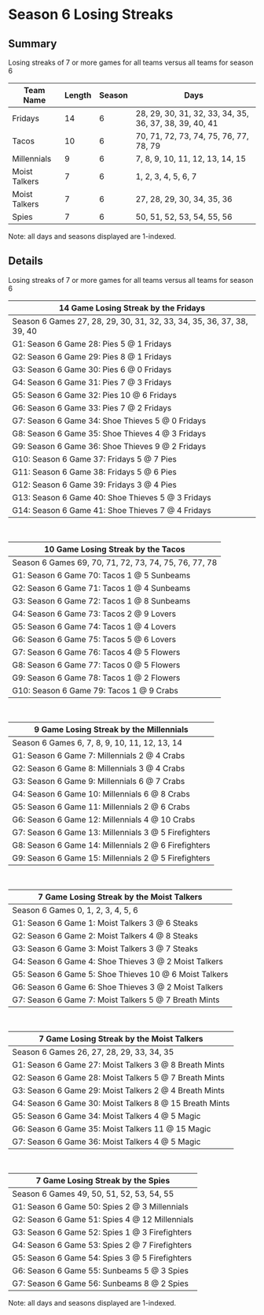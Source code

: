 # Season 6 Losing Streaks
## Summary



Losing streaks of 7 or more games for all teams versus all teams for season 6



| Team Name | Length | Season | Days |
| ----- | ----- | ----- | ----- |
| Fridays                        | 14         | 6          | 28, 29, 30, 31, 32, 33, 34, 35, 36, 37, 38, 39, 40, 41 |
| Tacos                          | 10         | 6          | 70, 71, 72, 73, 74, 75, 76, 77, 78, 79 |
| Millennials                    | 9          | 6          | 7, 8, 9, 10, 11, 12, 13, 14, 15 |
| Moist Talkers                  | 7          | 6          | 1, 2, 3, 4, 5, 6, 7 |
| Moist Talkers                  | 7          | 6          | 27, 28, 29, 30, 34, 35, 36 |
| Spies                          | 7          | 6          | 50, 51, 52, 53, 54, 55, 56 |




Note: all days and seasons displayed are 1-indexed.

## Details


Losing streaks of 7 or more games for all teams versus all teams for season 6

| 14 Game Losing Streak by the Fridays |
| ----- |
| Season 6 Games 27, 28, 29, 30, 31, 32, 33, 34, 35, 36, 37, 38, 39, 40 |
| G1: Season 6 Game 28: Pies 5  @  1 Fridays |
| G2: Season 6 Game 29: Pies 8  @  1 Fridays |
| G3: Season 6 Game 30: Pies 6  @  0 Fridays |
| G4: Season 6 Game 31: Pies 7  @  3 Fridays |
| G5: Season 6 Game 32: Pies 10 @  6 Fridays |
| G6: Season 6 Game 33: Pies 7  @  2 Fridays |
| G7: Season 6 Game 34: Shoe Thieves 5  @  0 Fridays |
| G8: Season 6 Game 35: Shoe Thieves 4  @  3 Fridays |
| G9: Season 6 Game 36: Shoe Thieves 9  @  2 Fridays |
| G10: Season 6 Game 37: Fridays 5  @  7 Pies |
| G11: Season 6 Game 38: Fridays 5  @  6 Pies |
| G12: Season 6 Game 39: Fridays 3  @  4 Pies |
| G13: Season 6 Game 40: Shoe Thieves 5  @  3 Fridays |
| G14: Season 6 Game 41: Shoe Thieves 7  @  4 Fridays |

<br />

| 10 Game Losing Streak by the Tacos |
| ----- |
| Season 6 Games 69, 70, 71, 72, 73, 74, 75, 76, 77, 78 |
| G1: Season 6 Game 70: Tacos 1  @  5 Sunbeams |
| G2: Season 6 Game 71: Tacos 1  @  4 Sunbeams |
| G3: Season 6 Game 72: Tacos 1  @  8 Sunbeams |
| G4: Season 6 Game 73: Tacos 2  @  9 Lovers |
| G5: Season 6 Game 74: Tacos 1  @  4 Lovers |
| G6: Season 6 Game 75: Tacos 5  @  6 Lovers |
| G7: Season 6 Game 76: Tacos 4  @  5 Flowers |
| G8: Season 6 Game 77: Tacos 0  @  5 Flowers |
| G9: Season 6 Game 78: Tacos 1  @  2 Flowers |
| G10: Season 6 Game 79: Tacos 1  @  9 Crabs |

<br />

| 9 Game Losing Streak by the Millennials |
| ----- |
| Season 6 Games 6, 7, 8, 9, 10, 11, 12, 13, 14 |
| G1: Season 6 Game 7: Millennials 2  @  4 Crabs |
| G2: Season 6 Game 8: Millennials 3  @  4 Crabs |
| G3: Season 6 Game 9: Millennials 6  @  7 Crabs |
| G4: Season 6 Game 10: Millennials 6  @  8 Crabs |
| G5: Season 6 Game 11: Millennials 2  @  6 Crabs |
| G6: Season 6 Game 12: Millennials 4  @ 10 Crabs |
| G7: Season 6 Game 13: Millennials 3  @  5 Firefighters |
| G8: Season 6 Game 14: Millennials 2  @  6 Firefighters |
| G9: Season 6 Game 15: Millennials 2  @  5 Firefighters |

<br />

| 7 Game Losing Streak by the Moist Talkers |
| ----- |
| Season 6 Games 0, 1, 2, 3, 4, 5, 6 |
| G1: Season 6 Game 1: Moist Talkers 3  @  6 Steaks |
| G2: Season 6 Game 2: Moist Talkers 4  @  8 Steaks |
| G3: Season 6 Game 3: Moist Talkers 3  @  7 Steaks |
| G4: Season 6 Game 4: Shoe Thieves 3  @  2 Moist Talkers |
| G5: Season 6 Game 5: Shoe Thieves 10 @  6 Moist Talkers |
| G6: Season 6 Game 6: Shoe Thieves 3  @  2 Moist Talkers |
| G7: Season 6 Game 7: Moist Talkers 5  @  7 Breath Mints |

<br />

| 7 Game Losing Streak by the Moist Talkers |
| ----- |
| Season 6 Games 26, 27, 28, 29, 33, 34, 35 |
| G1: Season 6 Game 27: Moist Talkers 3  @  8 Breath Mints |
| G2: Season 6 Game 28: Moist Talkers 5  @  7 Breath Mints |
| G3: Season 6 Game 29: Moist Talkers 2  @  4 Breath Mints |
| G4: Season 6 Game 30: Moist Talkers 8  @ 15 Breath Mints |
| G5: Season 6 Game 34: Moist Talkers 4  @  5 Magic |
| G6: Season 6 Game 35: Moist Talkers 11 @ 15 Magic |
| G7: Season 6 Game 36: Moist Talkers 4  @  5 Magic |

<br />

| 7 Game Losing Streak by the Spies |
| ----- |
| Season 6 Games 49, 50, 51, 52, 53, 54, 55 |
| G1: Season 6 Game 50: Spies 2  @  3 Millennials |
| G2: Season 6 Game 51: Spies 4  @ 12 Millennials |
| G3: Season 6 Game 52: Spies 1  @  3 Firefighters |
| G4: Season 6 Game 53: Spies 2  @  7 Firefighters |
| G5: Season 6 Game 54: Spies 3  @  5 Firefighters |
| G6: Season 6 Game 55: Sunbeams 5  @  3 Spies |
| G7: Season 6 Game 56: Sunbeams 8  @  2 Spies |



Note: all days and seasons displayed are 1-indexed.

